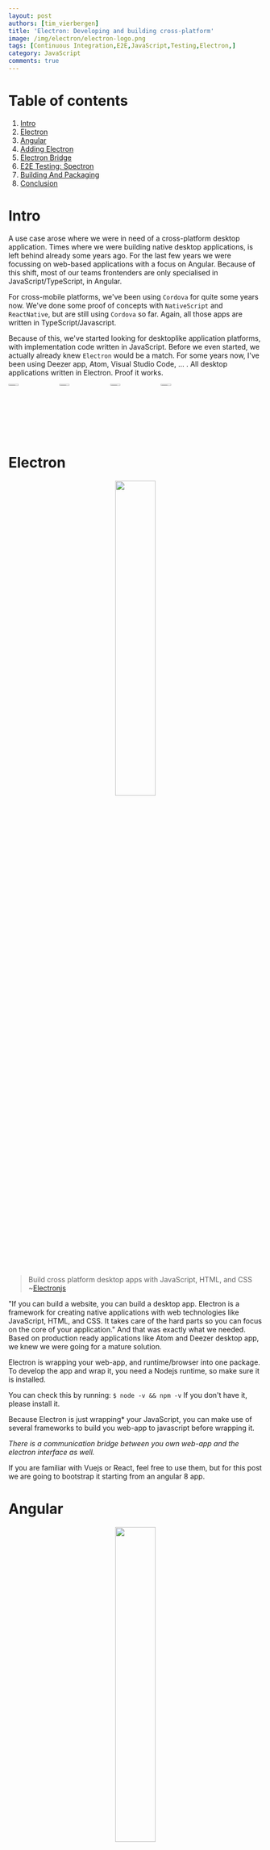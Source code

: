 ```yaml
---
layout: post
authors: [tim_vierbergen]
title: 'Electron: Developing and building cross-platform'
image: /img/electron/electron-logo.png
tags: [Continuous Integration,E2E,JavaScript,Testing,Electron,]
category: JavaScript
comments: true
---
```


# Table of contents
1. [Intro](#intro)
2. [Electron](#electron)
3. [Angular](#angular)
4. [Adding Electron](#adding-electron)
5. [Electron Bridge](#electron-bridge)
6. [E2E Testing: Spectron](#e2e-testing-spectron)
6. [Building And Packaging](#building-and-packaging)
7. [Conclusion](#conclusion)

# Intro

A use case arose where we were in need of a cross-platform desktop application.
Times where we were building native desktop applications, is left behind already some years ago.
For the last few years we were focussing on web-based applications with a focus on Angular.
Because of this shift, most of our teams frontenders are only specialised in JavaScript/TypeScript, in Angular.

For cross-mobile platforms, we've been using `Cordova` for quite some years now.
We've done some proof of concepts with `NativeScript` and `ReactNative`, but are still using `Cordova` so far.
Again, all those apps are written in TypeScript/Javascript.

Because of this, we've started looking for desktoplike application platforms, with implementation code written in JavaScript.
Before we even started, we actually already knew `Electron` would be a match.
For some years now, I've been using Deezer app, Atom, Visual Studio Code, ... .
All desktop applications written in Electron.
Proof it works.




<div style="height: 100px; display:flex;justify-content:flex-start;" >
  <img src="/img/electron/atom.png" width="20%">
  <img src="/img/electron/github-logo.png" width="20%">
  <img src="/img/electron/visual-studio-code.jpg" width="20%">
  <img src="/img/electron/deezer-logo.png" width="20%">
</div>


# Electron

<div style="text-align: center;" >
  <img src="/img/electron/electron-logo.svg.png" width="40%">
</div>

> Build cross platform desktop apps with JavaScript, HTML, and CSS
~<a target="\_blank" href="https://electronjs.org/">Electronjs</a>

"If you can build a website, you can build a desktop app. Electron is a framework for creating native applications with web technologies like JavaScript, HTML, and CSS. It takes care of the hard parts so you can focus on the core of your application."
And that was exactly what we needed.
Based on production ready applications like Atom and Deezer desktop app, we knew we were going for a mature solution.

Electron is wrapping your web-app, and runtime/browser into one package.
To develop the app and wrap it, you need a Nodejs runtime, so make sure it is installed.

You can check this by running:
`$ node -v && npm -v`
If you don't have it, please install it.

Because Electron is just wrapping* your JavaScript, you can make use of several frameworks to build you web-app to javascript before wrapping it.

*There is a communication bridge between you own web-app and the electron interface as well.*

If you are familiar with Vuejs or React, feel free to use them, but for this post we are going to bootstrap it starting from an angular 8 app.

# Angular

<div style="text-align: center;" >
  <img src="/img/electron/angular-logo.png" width="40%">
</div>

We will start setting up our `Angular` app by creating it thought the Angular-cli.
If you don't have it, you can install it by running `$ npm i -g @angular/cli`.
Don't forget about `sudo`.

Then create your application by running:
`$ ng new electron-demo-app --style=scss --routing --interactive=true`

This command will create a new angular application in a subdirectory called `electron-demo-app`.

Go into the directory and run `$ ng serve`.
Open your preferred browser and navigate to `localhost:4200`.
You should see a standard angular app showing up.
(Depending on your angular(cli) version)
<div style="text-align: center;" >
  <img src="/img/electron/base-angular.png" width="80%">
</div>

We will now refactor this app so it looks a bit more professional ;-).

## Base application ##

It's not that important for this post, but in a few steps I will explain what I did.
First of all, I've added angular material:
`$ ng add @angular/material`.
And to set it up, I will redirect you to the <a target="\_blank" href="https://material.angular.io/guide/getting-started">Getting Started documentation</a> of Angular Material.

Instead of importing all your material dependencies in your `app.module.ts`, I always create a separate `module` file called `material.module.ts`, which I then import in all the modules (if needed).
```JavaScript
import { NgModule } from '@angular/core';
import { MatButtonModule, MatIconModule, MatSidenavModule, MatListModule, MatMenuModule,
  MatToolbarModule, MatTableModule, MatPaginatorModule, MatSortModule, MatCardModule,
  MatCheckbox, MatCheckboxModule, MatDialogModule, MatDividerModule } from '@angular/material';
  import { DragDropModule } from '@angular/cdk/drag-drop';


@NgModule({
  declarations: [
      ],
  imports: [
    MatButtonModule,
    MatIconModule,
    MatSidenavModule,
    MatMenuModule,
    MatToolbarModule,
    MatCardModule,
    MatCheckboxModule,
    MatDialogModule,
    DragDropModule
  ],
  exports: [
    MatButtonModule,
    MatIconModule,
    MatSidenavModule,
    MatMenuModule,
    MatToolbarModule,
    MatCardModule,
    MatCheckboxModule,
    MatDialogModule,
    DragDropModule
  ]
})
export class MaterialModule { }
```
For this demo app, you only need a few.
I've added a `<mat-toolbar>` at the top and a `<mat-sidenav>` on the left.
A `hamburger` was added to show and hide the sidenav from within the toolbar.

For the sidenav routing options, I quickly used the cli to generate some modules and components.
`$ ng g m modules/clients --routing`.
And the add the module as lazy route to your `app-routing.module.ts`:

```JavaScript
{
    path: "clients",
    loadChildren: () =>
      import("./modules/clients/clients.module").then(m => m.ClientsModule)
},
```
Same for the dashboard and products modules.

At the top right, I've added a `<mat-icon>people</mat-icon>` that will trigger a context menu.
When you click on logout, a modal dialog will show up for confirmation.
I've added drag and drop to it, so you can drag it around your screen.
As you can see, it will always be part of your DOM.

You can see a small demo video for the basic app online <a target="\_blank" href="https://www.loom.com/share/9a5670dbf4cd49a08d706350a7e0bd73">here</a>.

# Adding Electron

Now that we have created our basic Angular application, the  next step is wrapping it in an Electronjs app.

First of all install Electron in you package.
`$ yarn add --dev electron`
and maybe globally
`$ yarn global add electron`

Before we start setting up the electron part, we are first going to change the `base-href` from our angular application.
The moment we are running our application in electron, it's being served from the local file system.
Some saying setting the base-href to `<base href=”./”>` is a solution for not getting routing and file loading errors.

I'm setting the `RouterModule.forRoot(routes,  { useHash: true })` so live reload will be working once your app is on a specific route.

## Electron entry file

We now have electron installed and our Angular application ready to get build and served.
The first thing we now need is an `entry`-file.
This is the starting point for bootstrapping the electron application which is going to serve/run our angular app.

### Development

#### Setting up dependencies and running config

When we want to run the electron application, and let it listen to the changes we are making in our Angular application while developing, we can make electron serve the app from the localhost:4200 url.

To make this more easy, we are going to use `concurrently`, to run both processes together and use `wait-on` to make our process wait for the angular serve result, before starting the electron app.
`$ yarn add --dev concurrently wait-on`
and
```Javascript
"electron:dev": "electron  ./electron/entry.dev.js",
"start:demo-app": "concurrently \"ng serve \" \" wait-on http://localhost:4200 && yarn electron:dev \"",
```
in our package.json scripts.

#### Entry file for development

```Javascript
const { app, BrowserWindow } = require('electron')
let win;

function createWindow () {
  win = new BrowserWindow({
    width: 1900,
    height: 1200,
    icon: `file://${__dirname}/dist/assets/logo.png`
  })

  win.loadURL(`http://localhost:4200`)

  // during development, make devtools open on startup
  win.webContents.openDevTools()

  // Event when the window is closed.
  win.on('closed', function () {
    win = null
  })
}

// Create window on electron intialization
app.on('ready', createWindow)

// Quit when all windows are closed.
app.on('window-all-closed', function () {
  // On macOS specific close process
  if (process.platform !== 'darwin') {
    app.quit()
  }
})

app.on('activate', function () {
  // macOS specific close process
  if (win === null) {
    createWindow()
  }
})
```
This entry file is pretty straightforward.
When the electron process initialises it needs to open a window.
We are providing some options to this window, like width and height.
We then tell this window, it can get it's content by setting the `loadURL`.
Because we are still in development mode for our angular application, we point it to the `localhost:4200` where our web-app is running.
Whenever code from the angular app is changed, the watcher from angular will rebuild it's code, and then refresh the web-app.
Because of this, the electron will refresh as well, and the new version of the angular application will appear in the electron app.
The `baseRef` in this case, isn't that important because the web-server is taking care of the content.

### Building and releasing

When your angular application is ready, you don't want to load it from the `localhost:4200`.
You first build the angular application to your `dist` folder and then serve the builded application in the electron application.

#### Setting up the build for Angular

First add the script to your package.json:
```JavaScript
"electron:dev": "electron  ./electron/entry.js",
"run:prod": "ng build --prod --base-href ./ && yarn electron:dev"
```
Before we can run this, we need the `entry.js`-file and the `ng build --prod` settings.
As you can see, we are setting the `base-href`-property to `./`.
Because we are now going to serve the files straight from the harddisk.

#### Angular build

The `ng build --prod` will build the application, instead if defined otherwise, to it's default `dist/PROJECT_NAME`-directory.
In our case this will be `dist/electron-demo-app`.
This is important for our electron entry file.

#### Entry file for production
```JavaScript

const { app, BrowserWindow } = require('electron')
let win;

function createWindow () {
  let win = new BrowserWindow({
      width: 1900,
      height: 1200,
      icon: `file://${__dirname}/../dist/electron-demo-app/favicon.png`
    })

    const urlFormat = url.format({
      pathname: path.join(__dirname,'..', 'dist', 'electron-demo-app', 'index.html'),
      protocol: 'file:',
      slashes: true
    })
    win.loadURL(urlFormat);

  // Event when the window is closed.
  win.on('closed', function () {
    win = null
  })
}

// Create window on electron intialization
app.on('ready', createWindow)

// Quit when all windows are closed.
app.on('window-all-closed', function () {
  // On macOS specific close process
  if (process.platform !== 'darwin') {
    app.quit()
  }
})

app.on('activate', function () {
  // macOS specific close process
  if (win === null) {
    createWindow()
  }
})

```


When not pointing to a specific entry file when starting electron (eg `electron .`), electron will look in your package.json file for the `main`-property.
If we want we can set it to
`"main": "./electron/entry.js"`

So, executing `yarn run:prod`, will first build a production build with `baseRef` set to `./` and will then start the electron application based on the builds result. You can find the demo <a target="\_blank" href="https://www.loom.com/share/8a924d06dfcc469b8e6564d84a6b4342">here</a>.

# Electron Bridge

In this part we are going to show you how you can `fill` the gap between the Angular application code and the Electron API.
This API is available in the application by importing the `electron`-library installed by running:
`$ yarn add --dev electron`.

The first thing you need to understand is that a normal Angular web application runs in a browser, but is served from a web-server.
An electron application runs on your local machine, in a JavaScript, NodeJs, process.
Therefore it has more possibilities.
You can read all about them in the original <a target="\_blank" href="https://electronjs.org/docs/api">docs</a>.

In the `entry.js`-file, we are importing this API by requiring the library.
This is outside of our Angular application.
For the Angular application, it gets more interesting.
When running the Angular application in your webbrowser (eg `$ ng serve`), you don't have access to the `electron`-environment.
Calling this API will result in an error.
Therefore you need to be able to test in which environment you are running before executing `electron` specific code.

For checking if you are running in the electron environment, you could do something like
`window.navigator.userAgent.match(/Electron/);`.
Or testing if you can `require` a library, you could do something like:
```JavaScript
if (window && window.require) {
    // require electron
    ... = window.require('electron');
}
```
If `true`, you can then require the library and start using the API.
As we don't want to reinvent the wheel, we can use <a target="\_blank" href="https://github.com/ThorstenHans/ngx-electron/tree/master/projects/ngx-electron">`ngx-electron`</a>.
This library wraps the API and exposes it with some checks to make it safe.

```Javascript
import * as Electron from 'electron';

private _electron: Electron.RendererInterface;
....
private get electron(): Electron.RendererInterface {
    if (!this._electron) {
        if (window && window.require) {
            this._electron = window.require('electron');
            return this._electron;
        }
        return null;
    }
    return this._electron;
}
...
public get isElectronApp(): boolean {
    return !!window.navigator.userAgent.match(/Electron/);
}
...
public get ipcRenderer(): Electron.IpcRenderer {
    return this.electron ? this.electron.ipcRenderer : null;
}
...
public get remote(): Electron.Remote {
    return this.electron ? this.electron.remote : null;
}
...
```
You can extend this service or just use it in our components.

```JavaScript
if (this.electronService.isElectronApp) {
  const window = this.electronService.remote.getCurrentWindow();
  window.close();
}
```
## Refactoring the logout modal dialog

As explained before, we need to make it work for a normal web application, and the wrapped Electron app.
So while refactoring, we need to keep in mind that we don't just replace everything.

```JavaScript
openDialog(): void {
  if (this._electronService.isElectronApp) {
    this._openElectronDialog();
  } else {
    this._openMaterialDialog();
  }
}

private _openMaterialDialog(): void {
  const dialogRef = this.dialog.open(LogoutDialog, {
    width: '250px',
    data: {message: 'Sure you want to logout ?'}
  });

  dialogRef.afterClosed().subscribe(result => {
    console.log('The dialog was closed');
  });
}

private _openElectronDialog(): void {
  const {dialog} = this._electronService.remote;
  const options = {
      type: 'warning',
      buttons: ['OK'],
      title: 'Logout',
      message: 'Logout',
      detail: 'Are you sure you want to logout'
  };
  dialog.showMessageBox(null, options).then((response) => {
      const window = this._electronService.remote.getCurrentWindow();
      window.close();
  });  
}
```
Don't forget to import `ngx-electron`.
As you can see, we first check the environment and then open the right dialog.

Note: If this is not working for you, you might wanna add a new option to the BrowserWindow.
From `version 5`, this property is set to false by default.
```JavaScript
win = new BrowserWindow({
    width: 1200,
    height: 800,
    webPreferences: {
      nodeIntegration: true
    }
})
```

You can find the demo <a target="\_blank" href="https://www.loom.com/share/7e7979030b0a4b73aac862fe8f4e4245">here</a>.

The above is for using `Electron`-functionality straight from within our Angular-application.
As shown before, for our electron application, we have an entry file that loads our application, opens a browser window and then runs our angular-application.
What if, for example, we want to communicate between our electron application itself, and Angular.

The `Electron`-applicaion has a main process called, ipcMain (`const {ipcMain} = require('electron');`) and some renderer processes, `ipcRenderer` objects, that are available through our `ElectronService` from `ngx-electron`.
Just as with normal `EventEmitters` and `EventListeners`, you can emit and receive messages through those channels.

```JavaScript
this.ipcRenderer.send('do-something');
```

```JavaScript
ipcMain.on('do-something', (event, arg) => {
    this.doSomething();
});
```

You can find the docs for this <a target="\_blank" href="https://electronjs.org/docs/api/ipc-main">here</a>.


# Building And Packaging

Now that we know how we can build our Angular app and wrap it in an `Electron`-container, we need to take it to the next level and package our app for distribution.
Based on your target platform, you need to package your application accordingly.

When going through the docs that you can find <a target="\_blank" href="https://electronjs.org/docs/tutorial/application-distribution">here</a>, `Electron` itself is recommending one of these 3 options:
* electron-forge
* electron-builder
* electron-packager

We went for the second one.
The flow itself is as follows:
* First, you build the Angular application.
* Second, you wrap it in the electron app.
* And as a last step, you package it, based on your target platform(s).

You can read everything about electron-builder in their <a target="\_blank" href="https://www.electron.build/">docs</a>.

Note: When we started, we were still implementing the 2 `package.json` strategy recommended by electron-builder itself.
You can read all about it <a target="\_blank" href="https://www.electron.build/tutorials/two-package-structure">here</a> and why we are now skipping this part.

Let's start by adding this dependency to our project.
`$ yarn add --dev electron-builder`

Because I am developing on a Macbook, we will start with an Mac Osx build.

```
"pack": "build --dir",
"dist": "build"

  "build": {
    "appId": "be.ordina.electron.demo",
    "category": "electron.demo",
    "productName": "Electron Demo App",
    "copyright": "Copyright © 2019 VeeTeeDev",
    "dmg": {
      "contents": [
        {
          "x": 110,
          "y": 150
        },
        {
          "x": 240,
          "y": 150,
          "type": "link",
          "path": "/Applications"
        }
      ]
    }
  }
```

# E2E Testing: Spectron



## Docker

# Conclusion
